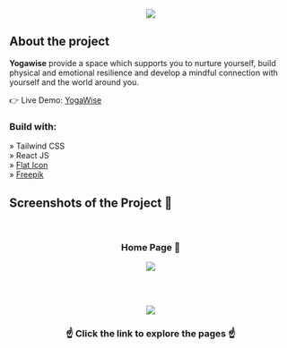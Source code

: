 <div align='center'><img src="https://github.com/henilGondalia/YogaWise/assets/34880491/f1a7aacb-ddd9-4a04-aad4-c56dd749cfff"/></div>
<h2>About the project</h2>

<p><b>Yogawise</b> provide a space which supports you to nurture yourself, build physical and emotional resilience and develop a mindful connection with yourself and the world around you.</p>

👉 Live Demo: <a href='https://yoga-wise.web.app/'>YogaWise</a>

<h3>Build with:</h3>

» Tailwind CSS <br>
» React JS <br>
» [Flat Icon](https://www.flaticon.com/) <br>
» [Freepik](https://www.freepik.com/)

<h2>Screenshots of the Project 📸</h2>

<br>
<h3 align='center'>Home Page 🏡</h3>
<div align='center'>
<img src="https://github.com/henilGondalia/YogaWise/assets/34880491/4eb1353a-df78-4b42-806a-2498b9a8b063)"/>
</div>

<br><br>
<div align='center'><a href='https://yoga-wise.web.app/'><img src="https://github.com/henilGondalia/YogaWise/assets/34880491/8f8523f6-913a-47e5-8d15-f05ae765f3d2"/></a></div>
<h3 align='center'>☝️ Click the link to explore the pages ☝️</h3>
<br><br>
